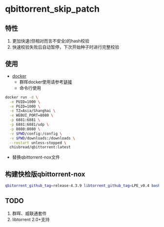 # qbittorrent_skip_patch
## 特性
1. 更加快速(但相对而言不安全)的hash校验
2. 快速校验失败后自动暂停，下次开始种子时进行完整校验
## 使用
- [docker](https://hub.docker.com/r/chisbread/qbittorrent)
    - 群晖docker使用请参考[链接](https://post.smzdm.com/p/a5k64587/)
    - 命令行使用
```bash
docker run -d \
  -e PUID=1000 \
  -e PGID=1000 \
  -e TZ=Asia/Shanghai \
  -e WEBUI_PORT=8080 \
  -p 6881:6881 \
  -p 6881:6881/udp \
  -p 8080:8080 \
  -v $PWD/config:/config \
  -v $PWD/downloads:/downloads \
  --restart unless-stopped \
  chisbread/qbittorrent:latest
```
- 替换qbittorrent-nox文件

## 构建快检版qbittorrent-nox
```bash
qbitorrent_github_tag=release-4.3.9 libtorrent_github_tag=LPE_v0.4 bash qbittorrent-nox-static.sh qbittorrent
```
## TODO
1. 群晖、威联通套件
2. libtorrent 2.0+支持